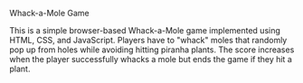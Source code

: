 Whack-a-Mole Game

This is a simple browser-based Whack-a-Mole game implemented using HTML, CSS, and JavaScript. Players have to "whack" moles that randomly pop up from holes while avoiding hitting piranha plants. 
The score increases when the player successfully whacks a mole but ends the game if they hit a plant.
